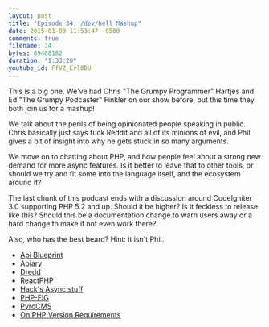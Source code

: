 ```yaml
---
layout: post
title: "Episode 34: /dev/hell Mashup"
date: 2015-01-09 11:53:47 -0500
comments: true
filename: 34
bytes: 89408182
duration: "1:33:20"
youtube_id: FfVZ_Erl0DU
---
```


This is a big one. We've had Chris "The Grumpy Programmer" Hartjes and Ed "The Grumpy Podcaster" Finkler on our show before, but this time they both join us for a mashup!

We talk about the perils of being opinionated people speaking in public. Chris basically just says fuck Reddit and all of its minions of evil, and Phil gives a bit of insight into why he gets stuck in so many arguments.

We move on to chatting about PHP, and how people feel about a strong new demand for more async features. Is it better to leave that to other tools, or should we try and fit some into the language itself, and the ecosystem around it?

The last chunk of this podcast ends with a discussion around CodeIgniter 3.0 supporting PHP 5.2 and up. Should it be higher? Is it feckless to release like this? Should this be a documentation change to warn users away or a hard change to make it not even work there?

Also, who has the best beard? Hint: it isn't Phil.

* [Api Blueprint](https://github.com/apiaryio/api-blueprint)
* [Apiary](http://apiary.com/)
* [Dredd](https://github.com/apiaryio/dredd)
* [ReactPHP](http://reactphp.org/)
* [Hack's Async stuff](http://hhvm.com/blog/7091/async-cooperative-multitasking-for-hack)
* [PHP-FIG](http://php-fig.org)
* [PyroCMS](http://pyrocms.com)
* [On PHP Version Requirements](http://blog.ircmaxell.com/2014/12/on-php-version-requirements.html)
